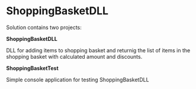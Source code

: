 # ShoppingBasketDLL

Solution contains two projects:

**ShoppingBasketDLL**

DLL for adding items to shopping basket and returnig the list of items in the shopping basket with calculated amount and discounts.


**ShoppingBasketTest**

Simple console application for testing ShoppingBasketDLL
